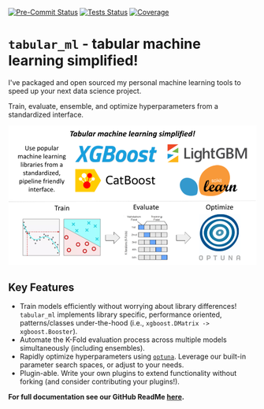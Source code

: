 [![Pre-Commit Status](https://github.com/xaviernogueira/Tabular_ML/actions/workflows/pre-commit.yml/badge.svg)](https://github.com/xaviernogueira/Tabular_ML/actions/workflows/pre-commit.yml)
[![Tests Status](https://github.com/xaviernogueira/Tabular_ML/actions/workflows/tests.yml/badge.svg)](https://github.com/xaviernogueira/Tabular_ML/actions/workflows/tests.yml)
[![Coverage](https://codecov.io/gh/xaviernogueira/Tabular_ML/graph/badge.svg)](https://codecov.io/gh/xaviernogueira/Tabular_ML)

# `tabular_ml` - tabular machine learning simplified!
I've packaged and open sourced my personal machine learning tools to speed up your next data science project.

Train, evaluate, ensemble, and optimize hyperparameters from a standardized interface.

![repo_schematic](images/readme_image.png)

## Key Features
* Train models efficiently without worrying about library differences! `tabular_ml` implements library specific, performance oriented, patterns/classes under-the-hood (i.e., `xgboost.DMatrix -> xgboost.Booster`).
* Automate the K-Fold evaluation process across multiple models simultaneously (including ensembles).
* Rapidly optimize hyperparameters using [`optuna`](https://optuna.org/). Leverage our built-in parameter search spaces, or adjust to your needs.
* Plugin-able. Write your own plugins to extend functionality without forking (and consider contributing your plugins!).

**For full documentation see our GitHub ReadMe [here](https://github.com/xaviernogueira/Tabular_ML).**